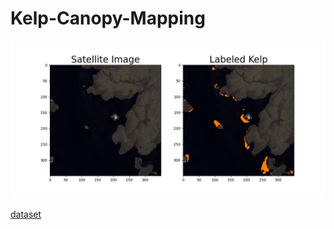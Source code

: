 # Kelp-Canopy-Mapping

![Visualization](imgs/data_ex.png)

[dataset](https://drive.google.com/drive/folders/1X1RiFK6p3NopAER5VCiC0ss-eKeVxjv9?usp=sharing)
